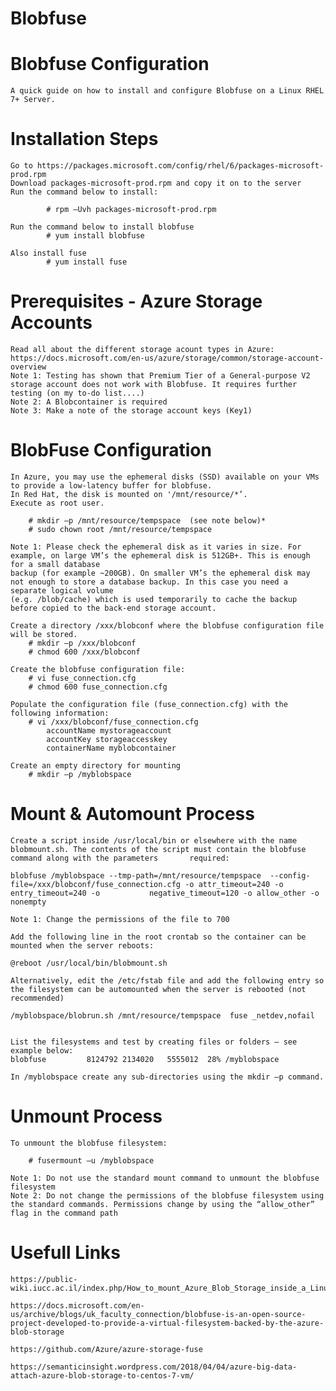 # Blobfuse
# Blobfuse Configuration 
	A quick guide on how to install and configure Blobfuse on a Linux RHEL 7+ Server.

# Installation Steps
 	Go to https://packages.microsoft.com/config/rhel/6/packages-microsoft-prod.rpm
  	Download packages-microsoft-prod.rpm and copy it on to the server
  	Run the command below to install: 

    		# rpm –Uvh packages-microsoft-prod.rpm 

  	Run the command below to install blobfuse
    		# yum install blobfuse

  	Also install fuse
    		# yum install fuse

# Prerequisites - Azure Storage Accounts

	Read all about the different storage acount types in Azure: https://docs.microsoft.com/en-us/azure/storage/common/storage-account-overview
	Note 1: Testing has shown that Premium Tier of a General-purpose V2 storage account does not work with Blobfuse. It requires further testing (on my to-do list....)
	Note 2: A Blobcontainer is required
	Note 3: Make a note of the storage account keys (Key1)

# BlobFuse Configuration

	In Azure, you may use the ephemeral disks (SSD) available on your VMs to provide a low-latency buffer for blobfuse. 
	In Red Hat, the disk is mounted on '/mnt/resource/*’. 
	Execute as root user.

		# mkdir –p /mnt/resource/tempspace  (see note below)*
		# sudo chown root /mnt/resource/tempspace

	Note 1: Please check the ephemeral disk as it varies in size. For example, on large VM’s the ephemeral disk is 512GB+. This is enough for a small database 
	backup (for example ~200GB). On smaller VM’s the ephemeral disk may not enough to store a database backup. In this case you need a separate logical volume 
	(e.g. /blob/cache) which is used temporarily to cache the backup before copied to the back-end storage account. 

	Create a directory /xxx/blobconf where the blobfuse configuration file will be stored. 
		# mkdir –p /xxx/blobconf
	 	# chmod 600 /xxx/blobconf

	Create the blobfuse configuration file: 
		# vi fuse_connection.cfg
		# chmod 600 fuse_connection.cfg

	Populate the configuration file (fuse_connection.cfg) with the following information:
		# vi /xxx/blobconf/fuse_connection.cfg
			accountName mystorageaccount
			accountKey storageaccesskey
			containerName myblobcontainer

	Create an empty directory for mounting
		# mkdir –p /myblobspace

# Mount & Automount Process

	Create a script inside /usr/local/bin or elsewhere with the name blobmount.sh. The contents of the script must contain the blobfuse command along with the parameters 	    required: 

	blobfuse /myblobspace --tmp-path=/mnt/resource/tempspace  --config-file=/xxx/blobconf/fuse_connection.cfg -o attr_timeout=240 -o entry_timeout=240 -o 			negative_timeout=120 -o allow_other -o nonempty

	Note 1: Change the permissions of the file to 700
 
	Add the following line in the root crontab so the container can be mounted when the server reboots: 
	
	@reboot /usr/local/bin/blobmount.sh
	
	Alternatively, edit the /etc/fstab file and add the following entry so the filesystem can be automounted when the server is rebooted (not recommended)

	/myblobspace/blobrun.sh /mnt/resource/tempspace  fuse _netdev,nofail    

	
	List the filesystems and test by creating files or folders – see example below:
	blobfuse         8124792 2134020   5555012  28% /myblobspace     
	
	In /myblobspace create any sub-directories using the mkdir –p command.


# Unmount Process

	To unmount the blobfuse filesystem: 

		# fusermount –u /myblobspace

	Note 1: Do not use the standard mount command to unmount the blobfuse filesystem
	Note 2: Do not change the permissions of the blobfuse filesystem using the standard commands. Permissions change by using the “allow_other” flag in the command path


# Usefull Links

	https://public-wiki.iucc.ac.il/index.php/How_to_mount_Azure_Blob_Storage_inside_a_Linux_machine

	https://docs.microsoft.com/en-us/archive/blogs/uk_faculty_connection/blobfuse-is-an-open-source-project-developed-to-provide-a-virtual-filesystem-backed-by-the-azure-blob-storage

	https://github.com/Azure/azure-storage-fuse

	https://semanticinsight.wordpress.com/2018/04/04/azure-big-data-attach-azure-blob-storage-to-centos-7-vm/
